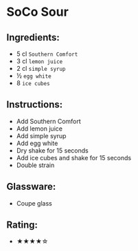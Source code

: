 # SoCo Sour

## Ingredients:
- 5 cl `Southern Comfort`
- 3 cl `lemon juice`
- 2 cl `simple syrup`
- ½ `egg white`
- 8 `ice cubes`

## Instructions:
- Add Southern Comfort
- Add lemon juice
- Add simple syrup
- Add egg white
- Dry shake for 15 seconds
- Add ice cubes and shake for 15 seconds
- Double strain

## Glassware:
- Coupe glass

## Rating:
- ★★★★☆